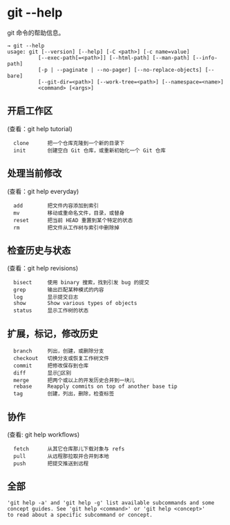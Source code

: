 # git --help

git 命令的帮助信息。

```
→ git --help
usage: git [--version] [--help] [-C <path>] [-c name=value]
          [--exec-path[=<path>]] [--html-path] [--man-path] [--info-path]
          [-p | --paginate | --no-pager] [--no-replace-objects] [--bare]
          [--git-dir=<path>] [--work-tree=<path>] [--namespace=<name>]
          <command> [<args>]
```

## 开启工作区

\(查看：git help tutorial\)

```
  clone      把一个仓库克隆到一个新的目录下
  init       创建空白 Git 仓库，或重新初始化一个 Git 仓库
```

## 处理当前修改

\(查看：git help everyday\)

```
  add        把文件内容添加到索引
  mv         移动或重命名文件，目录，或替身
  reset      把当前 HEAD 重置到某个特定的状态
  rm         把文件从工作树与索引中删除掉
```

## 检查历史与状态

\(查看：git help revisions\)

```
  bisect     使用 binary 搜索，找到引发 bug 的提交
  grep       输出匹配某种模式的内容
  log        显示提交日志
  show       Show various types of objects
  status     显示工作树的状态
```

## 扩展，标记，修改历史

```
  branch     列出，创建，或删除分支
  checkout   切换分支或恢复工作树文件
  commit     把修改保存到仓库
  diff       显示区别
  merge      把两个或以上的开发历史合并到一块儿
  rebase     Reapply commits on top of another base tip
  tag        创建，列出，删除，检查标签
```

## 协作

\(查看: git help workflows\)

```
  fetch      从其它仓库那儿下载对象与 refs
  pull       从远程那拉取并合并到本地
  push       把提交推送到远程
```

## 全部

```
'git help -a' and 'git help -g' list available subcommands and some
concept guides. See 'git help <command>' or 'git help <concept>'
to read about a specific subcommand or concept.
```



